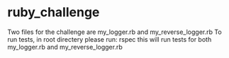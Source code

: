 # ruby_challenge

Two files for the challenge are my_logger.rb and my_reverse_logger.rb
To run tests, in root directery please run: rspec
this will run tests for both my_logger.rb and my_reverse_logger.rb
